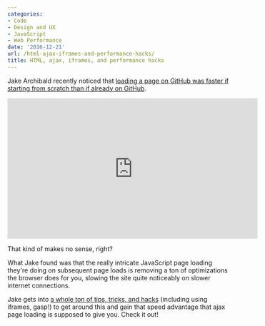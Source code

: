 ```yaml
---
categories:
- Code
- Design and UX
- JavaScript
- Web Performance
date: '2016-12-21'
url: /html-ajax-iframes-and-performance-hacks/
title: HTML, ajax, iframes, and performance hacks
---
```


Jake Archibald recently noticed that [loading a page on GitHub was faster if starting from scratch than if already on GitHub](https://jakearchibald.com/2016/fun-hacks-faster-content/).

<iframe width="560" height="315" src="https://www.youtube.com/embed/4zG0AZRZD6Q?rel=0" frameborder="0" allowfullscreen></iframe>

That kind of makes no sense, right?

What Jake found was that the really intricate JavaScript page loading they're doing on subsequent page loads is removing a ton of optimizations the browser does for you, slowing the site quite noticeably on slower internet connections.

Jake gets into [a whole ton of tips, tricks, and hacks](https://jakearchibald.com/2016/fun-hacks-faster-content/) (including using iframes, gasp!) to get around this and gain that speed advantage that ajax page loading is supposed to give you. Check it out!